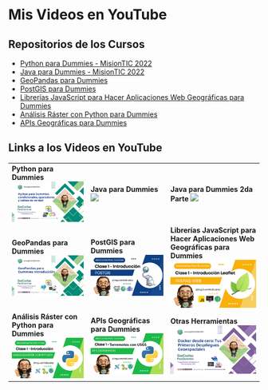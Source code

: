 # Mis Videos en YouTube

## Repositorios de los Cursos

* [Python para Dummies - MisionTIC 2022](https://github.com/IngJuanMaSuarez/Python-Para-Dummies-MisionTIC2022)
* [Java para Dummies - MisionTIC 2022](https://github.com/IngJuanMaSuarez/Java-Para-Dummies-MisionTIC2022)
* [GeoPandas para Dummies](https://github.com/IngJuanMaSuarez/GeoPandas-para-Dummies)
* [PostGIS para Dummies](https://github.com/IngJuanMaSuarez/PostGIS-para-Dummies)
* [Librerías JavaScript para Hacer Aplicaciones Web Geográficas para Dummies](https://github.com/IngJuanMaSuarez/Librerias-JavaScript-para-Hacer-Aplicaciones-Web-Geograficas-para-Dummies)
* [Análisis Ráster con Python para Dummies](https://github.com/IngJuanMaSuarez/Analisis-Raster-con-Python-para-Dummies)
* [APIs Geográficas para Dummies](https://github.com/IngJuanMaSuarez/APis-Geograficas-para-Dummies)

## Links a los Videos en YouTube

<table style="width:100%">
<tr>
<td>
  <b>Python para Dummies</b>
<a href="https://youtu.be/Nfw6_mWWslc">
<img src="https://raw.githubusercontent.com/IngJuanMaSuarez/Mis-Videos-en-Youtube/main/Imagenes/python_para_dummies.png">
</a>
</td>
<td>
  <b>Java para Dummies</b>
<a href="https://youtu.be/oEJbZx1dORk">
<img src="https://raw.githubusercontent.com/IngJuanMaSuarez/Mis-Videos-en-Youtube/main/Imagenes/java_para_dummies.jpg">
</a>
</td>
<td>
  <b>Java para Dummies 2da Parte</b>
<a href="https://youtu.be/vV9zscTerbk">
<img src="https://raw.githubusercontent.com/IngJuanMaSuarez/Mis-Videos-en-Youtube/main/Imagenes/java_para_dummies2.jpg">
</a>
</td>
</tr>
<tr>
<td>
  <b>GeoPandas para Dummies</b>
<a href="https://youtu.be/DfPAEdD7Cjg">
<img src="https://raw.githubusercontent.com/IngJuanMaSuarez/Mis-Videos-en-Youtube/main/Imagenes/geopandas_para_dummies.png">
</a>
</td>
<td>
  <b>PostGIS para Dummies</b>
<a href="https://youtu.be/oVEUcYKemXQ">
<img src="https://raw.githubusercontent.com/IngJuanMaSuarez/Mis-Videos-en-Youtube/main/Imagenes/postgis_para_dummies.jpg">
</a>
</td>
<td>
  <b>Librerías JavaScript para Hacer Aplicaciones Web Geográficas para Dummies</b>
<a href="https://youtu.be/AyAMKEPxnHc">
<img src="https://raw.githubusercontent.com/IngJuanMaSuarez/Mis-Videos-en-Youtube/main/Imagenes/librerias_javascript_para_apps_geograficas.png">
</a>
</td>
</tr>


<tr>
<td>
  <b>Análisis Ráster con Python para Dummies</b>
<a href="https://youtu.be/TuIEF9gcMfI">
<img src="https://raw.githubusercontent.com/IngJuanMaSuarez/Mis-Videos-en-Youtube/main/Imagenes/analisis_raster_con_python.png">
</a>
</td>
<td> 
    <b>APIs Geográficas para Dummies</b>
<a href="https://youtu.be/dMA9pYiwZh4">
<img src="https://raw.githubusercontent.com/IngJuanMaSuarez/Mis-Videos-en-Youtube/main/Imagenes/apis_para_dummies.png">
</a>
</td>
<td>
  <b>Otras Herramientas</b>
<a href="https://youtu.be/NPi3sYGlPIs?si=1RQAjDAvMZdUgtwY">
<img src="https://raw.githubusercontent.com/IngJuanMaSuarez/Mis-Videos-en-Youtube/main/Imagenes/otras_herramientas.png">
</a>
</td>
</tr>


</table>
